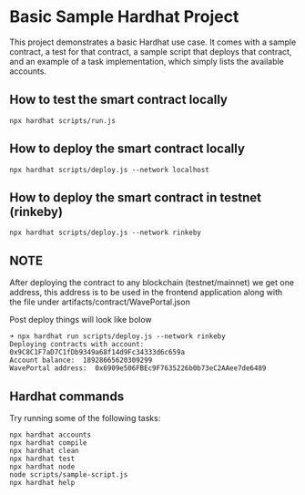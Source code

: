 # Basic Sample Hardhat Project

This project demonstrates a basic Hardhat use case. It comes with a sample contract, a test for that contract, a sample script that deploys that contract, and an example of a task implementation, which simply lists the available accounts.

## How to test the smart contract locally
```shell
npx hardhat scripts/run.js
```

## How to deploy the smart contract locally
```shell
npx hardhat scripts/deploy.js --network localhost
```

## How to deploy the smart contract in testnet (rinkeby)
```shell
npx hardhat scripts/deploy.js --network rinkeby
```

## NOTE
After deploying the contract to any blockchain (testnet/mainnet) we get one address, this address is to be used in the frontend application along with the file under artifacts/contract/WavePortal.json

Post deploy things will look like bolow
```shell
➜ npx hardhat run scripts/deploy.js --network rinkeby
Deploying contracts with account:  0x9C8C1F7aD7C1fDb9349a68f14d9Fc34333d6c659a
Account balance:  18928665620309299
WavePortal address:  0x6909e506FBEc9F7635226b0b73eC2AAee7de6489
```

## Hardhat commands
Try running some of the following tasks:

```shell
npx hardhat accounts
npx hardhat compile
npx hardhat clean
npx hardhat test
npx hardhat node
node scripts/sample-script.js
npx hardhat help
```

